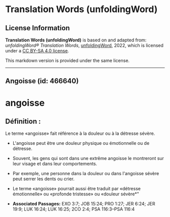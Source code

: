 # Translation Words (unfoldingWord)

## License Information

**Translation Words (unfoldingWord)** is based on and adapted from: _unfoldingWord® Translation Words_, [unfoldingWord](https://unfoldingword.org/utw), 2022, which is licensed under a [CC BY-SA 4.0 license](https://creativecommons.org/licenses/by-sa/4.0/legalcode.en).

This markdown version is provided under the same license.



--------------------------------

## Angoisse (id: 466640)

angoisse
========

Définition :
------------

Le terme «angoisse» fait référence à la douleur ou à la détresse sévère.

* L'angoisse peut être une douleur physique ou émotionnelle ou de détresse.
* Souvent, les gens qui sont dans une extrême angoisse le montreront sur leur visage et dans leur comportements.
* Par exemple, une personne dans la douleur ou dans l'angoisse sévère peut serrer les dents ou crier.
* Le terme «angoisse» pourrait aussi être traduit par «détresse émotionnelle» ou «profonde tristesse» ou «douleur sévère\*"

* **Associated Passages:** EXO 3:7; JOB 15:24; PRO 1:27; JER 6:24; JER 19:9; LUK 16:24; LUK 16:25; 2CO 2:4; PSA 116:3–PSA 116:4

